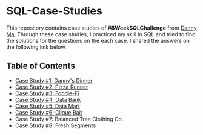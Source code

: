 # SQL-Case-Studies

This repository contains case studies of **#8WeekSQLChallenge** from [Danny Ma.](https://8weeksqlchallenge.com/getting-started/) Through these case studies, I practiced my skill in SQL and tried to find the solutions for the questions on the each case. I shared the answers on the following link below. 

## Table of Contents
- [Case Study #1: Danny's Dinner](https://github.com/eunikehp/SQL-Case-Studies/blob/main/Case%20Study%20%231:%20Danny's%20Dinner.md)
- [Case Study #2: Pizza Runner](https://github.com/eunikehp/SQL-Case-Studies/blob/main/Case%20Study%20%232:%20Pizza%20Runner/Main%20page.md)
- [Case Study #3: Foodie-Fi](https://github.com/eunikehp/SQL-Case-Studies/blob/main/Case%20Study%20%233%20-%20Foodie-Fi/Main%20Page.md)
- [Case Study #4: Data Bank](https://github.com/eunikehp/SQL-Case-Studies/blob/main/Case%20Study%20%234%20-%20Data%20Bank.md)
- [Case Study #5: Data Mart](https://github.com/eunikehp/SQL-Case-Studies/blob/main/Case%20Study%20%235:%20Data%20Mart/Main%20Page.md)
- [Case Study #6: Clique Bait](https://github.com/eunikehp/SQL-Case-Studies/blob/main/Case%20Study%20%236:%20Clique%20Bait/Main%20Page.md)
- Case Study #7: Balanced Tree Clothing Co.
- Case Study #8: Fresh Segments
